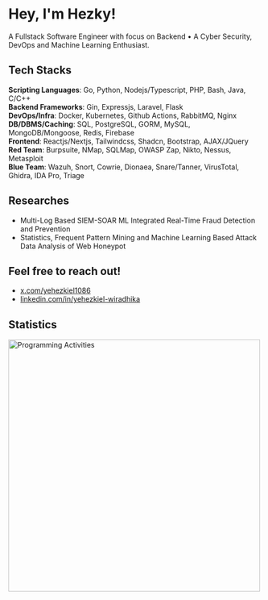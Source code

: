 # Hey, I'm Hezky!

A Fullstack Software Engineer with focus on Backend • A Cyber Security, DevOps and Machine Learning Enthusiast.

## Tech Stacks

**Scripting Languages**: Go, Python, Nodejs/Typescript, PHP, Bash, Java, C/C++ <br />
**Backend Frameworks**: Gin, Expressjs, Laravel, Flask <br />
**DevOps/Infra**: Docker, Kubernetes, Github Actions, RabbitMQ, Nginx<br />
**DB/DBMS/Caching**: SQL, PostgreSQL, GORM, MySQL, MongoDB/Mongoose, Redis, Firebase<br />
**Frontend**: Reactjs/Nextjs, Tailwindcss, Shadcn, Bootstrap, AJAX/JQuery <br />
**Red Team**: Burpsuite, NMap, SQLMap, OWASP Zap, Nikto, Nessus, Metasploit <br />
**Blue Team**: Wazuh, Snort, Cowrie, Dionaea, Snare/Tanner, VirusTotal, Ghidra, IDA Pro, Triage

## Researches
- Multi-Log Based SIEM-SOAR ML Integrated Real-Time Fraud Detection and Prevention
- Statistics, Frequent Pattern Mining and Machine Learning Based Attack Data Analysis of Web Honeypot

## Feel free to reach out!

- [x.com/yehezkiel1086](https://x.com/yehezkiel1086)
- [linkedin.com/in/yehezkiel-wiradhika](https://www.linkedin.com/in/yehezkiel-wiradhika/)

<!--
## Blogs
- [medium.com/@yehezkiel1086](https://medium.com/@yehezkiel1086)
- [dev.to/yehezkiel1086](https://dev.to/yehezkiel1086)

## Other Links
- [codewars.com/users/yehezkiel1086](https://www.codewars.com/users/yehezkiel1086)
- [leetcode.com/u/yehezkiel1086](https://leetcode.com/u/yehezkiel1086/)
- [hackerrank.com/profile/yehezkiel1086](https://www.hackerrank.com/profile/yehezkiel1086)
-->

## Statistics

<img src="https://wakatime.com/share/@e08f8b14-02a9-4fc3-a997-6be14dbaff15/e0db48a9-2abd-4bcd-a59a-d5d04197f2d6.svg" alt="Programming Activities" width="500" />

<!--
## Tech Stacks

Scripting Languages: Go, Python, PHP, Bash, C/C++, Javascript/Typescript <br />
Web Frameworks: Laravel, Django, Gin, Expressjs, JQuery / AJAX, Reactjs / Nextjs <br />
Network Security Tools: Wazuh, Snort, NMap, Nessus, Metasploit, Wireshark <br />
Software Security Tools: Burpsuite, Nikto, OWASP ZAP, SonarQube <br />
Malware Analysis Tools: Ghidra, IDA Pro, JADX, VirusTotal, AnyRun<br />
DBMSs / ORMs: PostgreSQL / MySQL, MongoDB / Mongoose, Firebase, GORM, Eloquent
-->

<!--
**Software Development**: Laravel, Gin, Django, Expressjs, Reactjs/Nextjs, AJAX/JQuery, Tailwindcss<br />
**DevOps**: Docker, Kubernetes, Jenkins, Redis<br />
**DB/DBMS**: SQL, MongoDB / Mongoose, MySQL, PostgreSQL<br />
**Programming Languages**: Python, Go, PHP, Java, Javascript/Typescript, Bash, C/C++<br />
**Penetration Testing**: Burpsuite, OWASP ZAP, SQLMap, NoSQLMap, BeEF, GraphSQL Raider, Dirsearch, Shodan, Wappalyzer, NMap, DNSRecon, Nessus, Nikto, FFuF, Hydra<br />
**SIEM**: Wazuh<br />
**IDS/IPS**: Snort<br />
**Honeypot(s)**: Snare & Tanner, Dionaea, Cowrie<br />
**Reversing / Malware Analysis**: Ghidra, IDA Pro, VirusTotal, Anyrun, Triage<br />
**Code Analysis**: Semgrep, SonarQube<br />
-->
